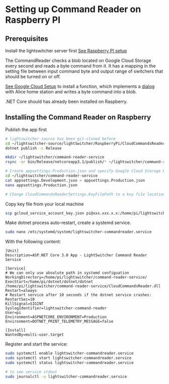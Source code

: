 
# Setting up Command Reader on Raspberry PI

## Prerequisites
Install the lightswitcher server first 
[See Raspberry PI setup](SetupRaspberry.md)

The CommandReader checks a blob located on Google Cloud Storage every second and reads a byte command from it. 
It has a mapping in the setting file between input command byte and output range of switchers that should be turned on or off.

[See Google Cloud Setup](AliceDialog/GoogleCoudInitializationCommands.md) to install a function, which implements a [dialog](AliceDialog/AliceDialogApi/index.js) with Alice home station and writes a byte command into a blob.

.NET Core should has already been installed on Raspberry.

## Installing the Command Reader on Raspberry

Publish the app first

```bash
# lightswitcher source has been git-cloned before
cd ~/lightswitcher-source/lightSwitcher/RaspberryPi/CloudCommandsReader/
dotnet publish -c Release

mkdir ~/lightswitcher/command-reader-service
rsync -ar bin/Release/netcoreapp3.1/publish/* ~/lightswitcher/command-reader-service

# Create appsettings.Production.json and specify Google Cloud Storage Key file path
cd ~/lightswitcher/command-reader-service
cat appsettings.Development.json > appsettings.Production.json
nano appsettings.Production.json

# Change CloudCommandsReaderSettings.KeyFilePath to a key file location. For instance "~/lightswitcher/gcloud_service_account_key.json"

```

Copy key file from your local machine
```bash
scp gcloud_service_account_key.json pi@xxx.xxx.x.x:/home/pi/lightswitcher
```

Make dotnet process auto-restart, create a systemd service.

```bash
sudo nano /etc/systemd/system/lightswitcher-commandreader.service
```

With the following content:

```
[Unit]
Description=ASP.NET Core 3.0 App - LightSwitcher Command Reader Service

[Service]
# We can only use absolute path in systemd configuation
WorkingDirectory=/home/pi/lightswitcher/command-reader-service/
ExecStart=/home/pi/dotnet/dotnet/dotnet /home/pi/lightswitcher/command-reader-service/CloudCommandsReader.dll
Restart=always
# Restart service after 10 seconds if the dotnet service crashes:
RestartSec=10
KillSignal=SIGINT
SyslogIdentifier=lightswitcher-command-reader
User=pi
Environment=ASPNETCORE_ENVIRONMENT=Production
Environment=DOTNET_PRINT_TELEMETRY_MESSAGE=false

[Install] 
WantedBy=multi-user.target
```


Register and start the service:

```bash
sudo systemctl enable lightswitcher-commandreader.service
sudo systemctl start lightswitcher-commandreader.service
sudo systemctl status lightswitcher-commandreader.service

# to see service stdout
sudo journalctl -u lightswitcher-commandreader.service
```
